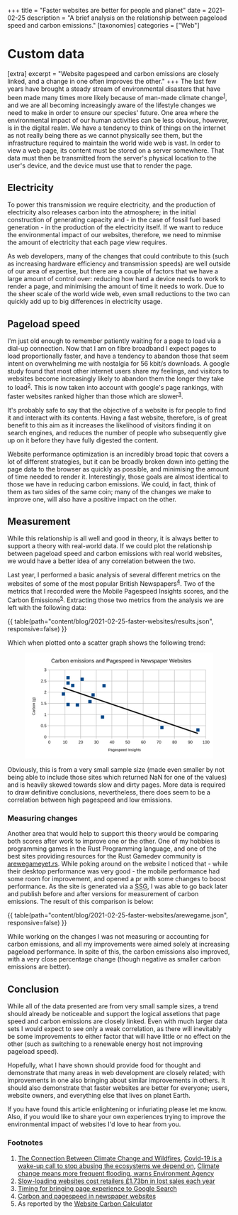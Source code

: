 +++
title = "Faster websites are better for people and planet"
date = 2021-02-25
description = "A brief analysis on the relationship between pageload speed and carbon emissions."
[taxonomies]
categories = ["Web"]

# Custom data
[extra]
excerpt = "Website pagespeed and carbon emissions are closely linked, and a change in one often improves the other."
+++
The last few years have brought a steady stream of environmental disasters that have been made many times more likely because of man-made climate change<sup id="a1">[1](#f1)</sup>, and we are all becoming increasingly aware of the lifestyle changes we need to make in order to ensure our species' future. One area where the environmental impact of our human activities can be less obvious, however, is in the digital realm. We have a tendency to think of things on the internet as not really being there as we cannot physically see them, but the infrastructure required to maintain the world wide web is vast. In order to view a web page, its content must be stored on a server somewhere. That data must then be transmitted from the server's physical location to the user's device, and the device must use that to render the page.

## Electricity
To power this transmission we require electricity, and the production of electricity also releases carbon into the atmosphere; in the initial construction of generating capacity and - in the case of fossil fuel based generation - in the production of the electricity itself. If we want to reduce the environmental impact of our websites, therefore, we need to minmise the amount of electricity that each page view requires.

As web developers, many of the changes that could contribute to this (such as increasing hardware efficiency and transmission speeds) are well outside of our area of expertise, but there are a couple of factors that we have a large amount of control over: reducing how hard a device needs to work to render a page, and minimising the amount of time it needs to work. Due to the sheer scale of the world wide web, even small reductions to the two can quickly add up to big differences in electricity usage.

## Pageload speed
I'm just old enough to remember patiently waiting for a page to load via a dial-up connection. Now that I am on fibre broadband I expect pages to load proportionally faster, and have a tendency to abandon those that seem intent on overwhelming me with nostalgia for 56 kbit/s downloads. A google study found that most other internet users share my feelings, and visitors to websites become increasingly likely to abandon them the longer they take to load<sup id="a2">[2](#f2)</sup>. This is now taken into account with google's page rankings, with faster websites ranked higher than those which are slower<sup id="a3">[3](#f3)</sup>.

It's probably safe to say that the objective of a website is for people to find it and interact with its contents. Having a fast website, therefore, is of great benefit to this aim as it increases the likelihood of visitors finding it on search engines, and reduces the number of people who subsequently give up on it before they have fully digested the content.

Website performance optimization is an incredibly broad topic that covers a lot of different strategies, but it can be broadly broken down into getting the page data to the browser as quickly as possible, and minimising the amount of time needed to render it. Interestingly, those goals are almost identical to those we have in reducing carbon emissions. We could, in fact, think of them as two sides of the same coin; many of the changes we make to improve one, will also have a positive impact on the other.

## Measurement
While this relationship is all well and good in theory, it is always better to support a theory with real-world data. If we could plot the relationship between pageload speed and carbon emissions with real world websites, we would have a better idea of any correlation between the two.

Last year, I performed a basic analysis of several different metrics on the websites of some of the most popular British Newspapers<sup id="a4">[4](#f4)</sup>. Two of the metrics that I recorded were the Mobile Pagespeed Insights scores, and the Carbon Emissions<sup id="a5">[5](#f5)</sup>. Extracting those two metrics from the analysis we are left with the following data:

{{ table(path="content/blog/2021-02-25-faster-websites/results.json", responsive=false) }}

Which when plotted onto a scatter graph shows the following trend:

<figure>
    <img src="Scatter.svg" alt="Scatter chart showing relationship between pagespeed and carbon emissions." />
</figure>

Obviously, this is from a very small sample size (made even smaller by not being able to include those sites which returned NaN for one of the values) and is heavily skewed towards slow and dirty pages. More data is required to draw definitive conclusions, nevertheless, there does seem to be a correlation between high pagespeed and low emissions.

### Measuring changes
Another area that would help to support this theory would be comparing both scores after work to improve one or the other. One of my hobbies is programming games in the Rust Programming language, and one of the best sites providing resources for the Rust Gamedev community is <a href="https://arewegameyet.rs/">arewegameyet.rs</a>. While poking around on the website I noticed that - while their desktop performance was very good - the mobile performance had some room for improvement, and opened a pr with some changes to boost performance. As the site is generated via a <abbr title="Static Site Generator">SSG</abbr>, I was able to go back later and publish before and after versions for measurement of carbon emissions. The result of this comparison is below:

{{ table(path="content/blog/2021-02-25-faster-websites/arewegame.json", responsive=false) }}

While working on the changes I was not measuring or accounting for carbon emissions, and all my improvements were aimed solely at increasing pageload performance. In spite of this, the carbon emissions also improved, with a very close percentage change (though negative as smaller carbon emissions are better).

## Conclusion
While all of the data presented are from very small sample sizes, a trend should already be noticeable and support the logical assetions that page speed and carbon emissions are closely linked. Even with much larger data sets I would expect to see only a weak correlation, as there will inevitably be some improvements to either factor that will have little or no effect on the other (such as switching to a renewable energy host not improving pageload speed).

Hopefully, what I have shown should provide food for thought and demonstrate that many areas in web development are closely related; with improvements in one also bringing about similar improvements in others. It should also demonstrate that faster websites are better for everyone; users, website owners, and everything else that lives on planet Earth.

If you have found this article enlightening or infuriating please let me know. Also, if you would like to share your own experiences trying to improve the environmental impact of websites I'd love to hear from you.

### Footnotes
<ol>
    <li id="f1"><a href="https://www.ucsusa.org/resources/climate-change-and-wildfires">The Connection Between Climate Change and Wildfires</a>, <a href="https://www.newscientist.com/article/mg24933223-900-covid-19-is-a-wake-up-call-to-stop-abusing-the-ecosystems-we-depend-on/">Covid-19 is a wake-up call to stop abusing the ecosystems we depend on</a>, <a href="https://www.gov.uk/government/news/climate-change-means-more-frequent-flooding-warns-environment-agency">Climate change means more frequent flooding, warns Environment Agency</a></li>
    <li id="f2"><a href="https://econsultancy.com/slow-loading-websites-cost-retailers-1-73bn-in-lost-sales-each-year/">Slow-loading websites cost retailers £1.73bn in lost sales each year</a></li>
    <li id="f3"><a href="https://developers.google.com/search/blog/2020/11/timing-for-page-experience">Timing for bringing page experience to Google Search</a></li>
    <li id="f4"><a href="https://pinopticon.net/blog/carbon-and-pagespeed-better-web-edition/">Carbon and pagespeed in newspaper websites</a></li>
    <li id="f5">As reported by the <a href="https://www.websitecarbon.com/">Website Carbon Calculator</a></li>
</ol>